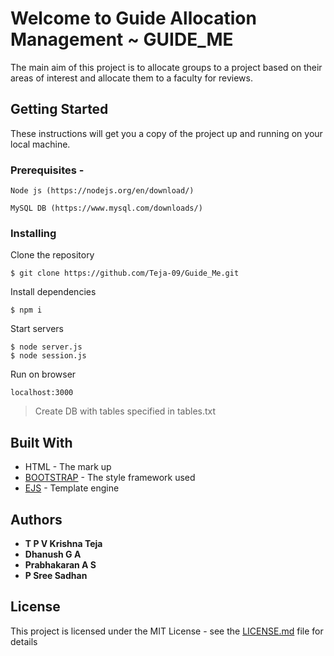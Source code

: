 # Welcome to Guide Allocation Management ~ GUIDE_ME

The main aim of this project is to allocate groups to a project based on their areas of interest and allocate them to a faculty for reviews.

## Getting Started

These instructions will get you a copy of the project up and running on your local machine.

### Prerequisites -

```
Node js (https://nodejs.org/en/download/)

MySQL DB (https://www.mysql.com/downloads/)
```

### Installing

Clone the repository

```
$ git clone https://github.com/Teja-09/Guide_Me.git
```

Install dependencies

```
$ npm i
```

Start servers

```
$ node server.js
$ node session.js
```

Run on browser

```
localhost:3000
```

> Create DB with tables specified in tables.txt

## Built With

* HTML - The mark up
* [BOOTSTRAP](https://getbootstrap.com/docs/4.0/getting-started/introduction/) - The style framework used
* [EJS](https://ejs.co/) - Template engine

## Authors

* **T P V Krishna Teja** 
* **Dhanush G A**
* **Prabhakaran A S**
* **P Sree Sadhan**

## License

This project is licensed under the MIT License - see the [LICENSE.md](LICENSE.md) file for details



